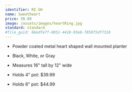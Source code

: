 ```yaml
---
identifier: RI-SH
name: Sweetheart
price: 39.99
image: /assets/images/heartRing.jpg
standard: standard
#file_guid: 66edfe7f-0851-4418-93e8-785975df7318
---
```



- Powder coated metal heart shaped wall mounted planter

- Black, White, or Gray

- Measures 16" tall by 12" wide

- Holds 4" pot: $39.99

- Holds 6" pot: $44.99
